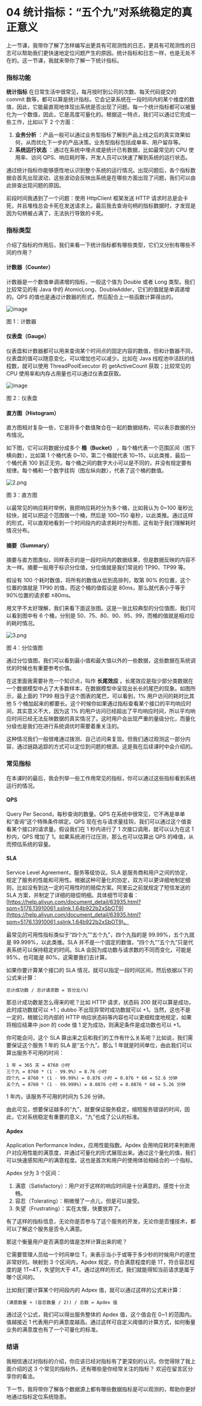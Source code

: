# 04 统计指标：“五个九”对系统稳定的真正意义

上一节课，我带你了解了怎样编写出更具有可观测性的日志，更具有可观测性的日志可以帮助我们更快速地定位问题产生的原因。统计指标和日志一样，也是无处不在的。这一节课，我就来带你了解一下统计指标。

### 指标功能

**统计指标** 在日常生活中很常见，每月按时到公司的次数、每天代码提交的 commit 数等，都可以算是统计指标。它会记录系统在一段时间内的某个维度的数值，因此，它能最直观地体现出系统是否出现了问题。每一个统计指标都可以被量化为一个数值，因此，它是高度可量化的。根据这一特点，我们可以通过它完成一些工作，比如以下 2 个方面：

1. **业务分析** ：产品一般可以通过业务型指标了解到产品上线之后的真实效果如何，从而优化下一步的产品决策。业务型指标包括成单率、用户留存等。
2. **系统运行状态** ：通过在系统中埋点或是统计已有数据，比如最常见的 CPU 使用率、访问 QPS、响应耗时等，开发人员可以快速了解到系统的运行状态。

通过统计指标你能够感性地认识到整个系统的运行情况。出现问题后，各个指标数据会首先出现波动，这些波动会反映出系统是在哪些方面出现了问题，我们可以由此排查出现问题的原因。

前段时间我遇到了一个问题：使用 HttpClient 框架发送 HTTP 请求时总是会卡死，并且堆栈总会卡死在发送请求上。最后我去查询句柄的指标数据时，才发现是因为句柄被占满了，无法执行导致的卡死。

### 指标类型

介绍了指标的作用后，我们来看一下统计指标都有哪些类型，它们又分别有哪些不同的作用？

#### 计数器（Counter）

计数器是一个数值单调递增的指标，一般这个值为 Double 或者 Long 类型。我们比较常见的有 Java 中的 AtomicLong、DoubleAdder，它们的值就是单调递增的。QPS 的值也是通过计数器的形式，然后配合上一些函数计算得出的。

![image](assets/CgqCHl8yW_eAKnuGAABkAkOJ2w4716.png)

图 1：计数器

#### 仪表盘（Gauge）

仪表盘和计数器都可以用来查询某个时间点的固定内容的数值，但和计数器不同，仪表盘的值可以随意变化，可以增加也可以减少。比如在 Java 线程池中活跃的线程数，就可以使用 ThreadPoolExecutor 的 getActiveCount 获取；比较常见的 CPU 使用率和内存占用量也可以通过仪表盘获取。

![image](assets/Ciqc1F8yXACACNtbAAB9D2b9yO0247.png)

图 2：仪表盘

#### 直方图（Histogram）

直方图相对复杂一些，它是将多个数值聚合在一起的数据结构，可以表示数据的分布情况。

如下图，它可以将数据分成多个 **桶（Bucket）** ，每个桶代表一个范围区间（图下横向数），比如第 1 个桶代表 0~10，第二个桶就代表 10~15，以此类推，最后一个桶代表 100 到正无穷。每个桶之间的数字大小可以是不同的，并没有规定要有规律。每个桶和一个数字挂钩（图左纵向数），代表了这个桶的数值。

![2.png](assets/Ciqc1F8yXAyAAr1_AANyRfEvYDI870.png)

图 3：直方图

以最常见的响应耗时举例，我把响应耗时分为多个桶，比如我认为 0~100 毫秒比较快，就可以把这个范围做一个桶，然后是 100~150 毫秒，以此类推。通过这样的形式，可以直观地看到一个时间段内的请求耗时分布图，这有助于我们理解耗时情况分布。

#### 摘要（Summary）

摘要与直方图类似，同样表示的是一段时间内的数据结果，但是数据反映的内容不太一样。摘要一般用于标识分位值，分位值就是我们常说的 TP90、TP99 等。

假设有 100 个耗时数值，将所有的数值从低到高排列，取第 90% 的位置，这个位置的值就是 TP90 的值，而这个桶的值假设是 80ms，那么就代表小于等于90%位置的请求都 ≤80ms。

用文字不太好理解，我们来看下面这张图。这是一张比较典型的分位值图，我们可以看到图中有 6 个桶，分别是 50、75、80、90、95、99，而桶的值就是相对应的耗时情况。

![3.png](assets/Ciqc1F8yXCuAAFmKAADKIjwhWjo693.png)

图 4：分位值图

通过分位值图，我们可以看到最小值和最大值以外的一些数据，这些数据在系统调优的时候也有重要参考价值。

在这里面我需要补充一个知识点，叫作 **长尾效应** 。长尾效应是指少部分类数据在一个数据模型中占了大多数样本，在数据模型中呈现出长长的尾巴的现象。如图所示，最上面的 TP99 相当于这个图表的尾巴，可以看到，1% 用户访问的耗时比其他 5 个桶加起来的都要长。这个时候你如果通过指标查看某个接口的平均响应时间，其实意义不大，因为这 1% 的用户访问已经超出了平均响应时间，所以平均响应时间已经无法反映数据的真实情况了。这时用户会出现严重的量级分化，而量化分级也是我们在进行系统调优时需要着重关注的。

这种情况我们一般很难通过拨测、自己访问来复现。但我们通过观测这一部分内容，通过链路追踪的方式可以定位到问题的根源。这是我在后续课时中会介绍的。

### 常见指标

在本课时的最后，我会列举一些工作用常见的指标，你可以通过这些指标看到系统运行的情况。

#### QPS

Query Per Second，每秒查询的数量。QPS 在系统中很常见，它不再是单单和“查询”这个特殊条件绑定。QPS 现在也与请求量挂钩，我们可以通过这个值查看某个接口的请求量。假设我们在 1 秒内进行了 1 次接口调用，就可以认为在这 1 秒内，QPS 增加了 1。如果系统进行过压测，那么也可以估算出 QPS 的峰值，从而预估系统的容量。

#### SLA

Service Level Agreement，服务等级协议。SLA 是服务商和用户之间的协定，规定了服务的性能和可用性。根据这种可量化的协定，双方可以更详细地制定细则，比如没有到达一定的可用性时的赔偿方案。阿里云之前就规定了短信发送的 SLA 方案，并制定了详细的赔偿明细。具体细节可查看： [https://help.aliyun.com/document_detail/63935.html?spm=5176.13910061.sslink.1.64b922b2xSbOT9](https://help.aliyun.com/document_detail/63935.html?spm=5176.13910061.sslink.1.64b922b2xSbOT9)。

最常见的可用性指标类似于“四个九”“五个九”，四个九指的是 99.99%，五个九就是 99.999%，以此类推。SLA 并不是一个固定的数值，“四个九”“五个九”只是代表系统可以保持稳定的时间。SLA 会因为成功数与请求数的不同而变化，可能是 95%，也可能是 80%，这需要我们去计算。

如果你要计算某个接口的 SLA 情况，就可以指定一段时间区间，然后依据以下的公式来计算：

```plaintext
总计成功数 / 总计请求数 = 百分比(%) 
```

那总计成功数是怎么得来的呢？比如 HTTP 请求，状态码 200 就可以算是成功，此时成功数就可以 +1；dubbo 不出现异常时成功数就可以 +1。当然，这也不是一定的，根据公司内部的 HTTP 响应状态码等内容也可以更细粒度地规定，如果将相应结果中 json 的 code 值 1 定为成功，则满足条件是成功数也可以 +1。

你可能会问，这个 SLA 算出来之后和我们的工作有什么关系呢？比如说，我们需要保证这个服务 1 年的 SLA 是“五个九”。那么 1 年就是时间单位，由此我们可以算出服务不可用的时间：

```plaintext
1 年 = 365 天 = 8760 小时 
三个九 = 8760 * (1 - 99.9%) = 8.76 小时 
四个九 = 8760 * (1 - 99.99%) = 0.876 小时 = 0.876 * 60 = 52.6 分钟 
五个九 = 8760 * (1 - 99.999%) = 0.0876 小时 = 0.0876 * 60 = 5.26 分钟 
```

1 年内，该服务不可用的时间为 5.26 分钟。

由此可见，想要保证越多的“九”，就要保证服务稳定，缩短服务错误的时间，因此，它对系统稳定有重要的意义，“九”也成了公认的标准。

#### Apdex

Application Performance Index，应用性能指数。Apdex 会用响应耗时来判断用户对应用性能的满意度，并通过可量化的形式展现出来。通过这个量化的值，我们可以快速感知用户的满意程度。这也是首次和用户的使用体验相结合的一个指标。

Apdex 分为 3 个区间：

1. 满意（Satisfactory）：用户对于这样的响应时间是十分满意的，感觉十分流畅。
1. 容忍（Tolerating）：稍微慢了一点儿，但是可以接受。
1. 失望（Frustrating）：实在太慢，快要放弃了。

有了这样的指标信息，无论你是否参与了这个服务的开发，无论你是否懂技术，都可以了解这个服务是否令人满意。

那这个衡量用户是否满意的值是怎样计算出来的呢？

它需要管理人员给一个时间单位 T，来表示当小于或等于多少秒的时候用户的感觉非常好的。映射到 3 个区间内，Apdex 规定，符合满意程度的是 1T，符合容忍程度的是 1T~4T，失望则大于 4T。通过这样的形式，我们就能得知当前请求是属于哪个区间的。

比如我们要计算某个时间段内的 Adpex 值，就可以通过这样的公式来计算：

```plaintext
(满意数量 + (容忍数量 / 2)) / 总数 = Apdex 值 
```

通过这个公式，我们可以得出服务整体的 Apdex 值，这个值会在 0~1 的范围内。值越接近 1 代表用户的满意度越高。通过这样可自定义阈值的计算方式，如何衡量业务的满意度也有了一个可量化的标准。

### 结语

我相信通过对指标的介绍，你应该已经对指标有了更深刻的认识。你觉得除了我上面介绍的这 3 个常见的指标外，还有哪些是你经常关注的指标？ 欢迎在留言区分享你的看法。

下一节，我将带你了解各个数据源上都有哪些数据指标是可以观测的，帮助你更好地通过指标定位系统隐患。
